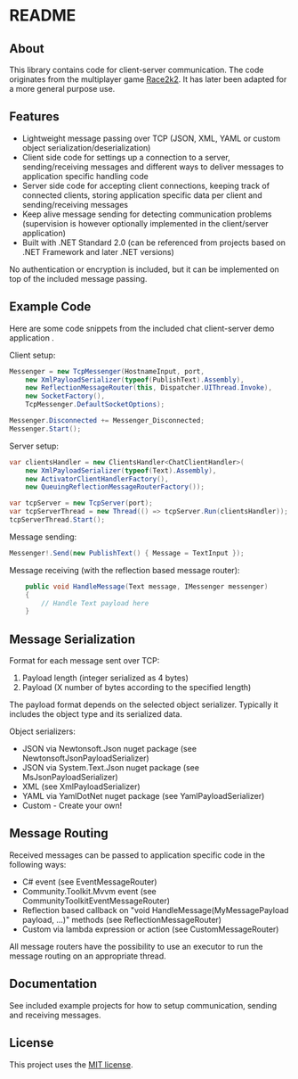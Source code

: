 # README

## About

This library contains code for client-server communication. The code originates from the multiplayer game [Race2k2](https://drive.google.com/drive/folders/1xs8oNkufM9pY0HBzyRL5-QLYBrGgvlLj). It has later been adapted for a more general purpose use.

## Features

* Lightweight message passing over TCP (JSON, XML, YAML or custom object serialization/deserialization)
* Client side code for settings up a connection to a server, sending/receiving messages and different ways to deliver messages to application specific handling code
* Server side code for accepting client connections, keeping track of connected clients, storing application specific data per client and sending/receiving messages
* Keep alive message sending for detecting communication problems (supervision is however optionally implemented in the client/server application)
* Built with .NET Standard 2.0 (can be referenced from projects based on .NET Framework and later .NET versions)

No authentication or encryption is included, but it can be implemented on top of the included message passing.

## Example Code

Here are some code snippets from the included chat client-server demo application .

Client setup:

```csharp
Messenger = new TcpMessenger(HostnameInput, port,
    new XmlPayloadSerializer(typeof(PublishText).Assembly),
    new ReflectionMessageRouter(this, Dispatcher.UIThread.Invoke),
    new SocketFactory(),
    TcpMessenger.DefaultSocketOptions);

Messenger.Disconnected += Messenger_Disconnected;
Messenger.Start();
```

Server setup:

```csharp
var clientsHandler = new ClientsHandler<ChatClientHandler>(
    new XmlPayloadSerializer(typeof(Text).Assembly),
    new ActivatorClientHandlerFactory(),
    new QueuingReflectionMessageRouterFactory());

var tcpServer = new TcpServer(port);
var tcpServerThread = new Thread(() => tcpServer.Run(clientsHandler));
tcpServerThread.Start();
```

Message sending:
```csharp
Messenger!.Send(new PublishText() { Message = TextInput });
```

Message receiving (with the reflection based message router):
```csharp
    public void HandleMessage(Text message, IMessenger messenger)
    {
        // Handle Text payload here
    }
```

## Message Serialization

Format for each message sent over TCP:
1. Payload length (integer serialized as 4 bytes)
2. Payload (X number of bytes according to the specified length)

The payload format depends on the selected object serializer. Typically it includes the object type and its serialized data.

Object serializers:

* JSON via Newtonsoft.Json nuget package (see NewtonsoftJsonPayloadSerializer)
* JSON via System.Text.Json nuget package (see MsJsonPayloadSerializer)
* XML (see XmlPayloadSerializer)
* YAML via YamlDotNet nuget package (see YamlPayloadSerializer)
* Custom - Create your own!

## Message Routing

Received messages can be passed to application specific code in the following ways:

* C# event (see EventMessageRouter)
* Community.Toolkit.Mvvm event (see CommunityToolkitEventMessageRouter)
* Reflection based callback on "void HandleMessage(MyMessagePayload payload, ...)" methods (see ReflectionMessageRouter)
* Custom via lambda expression or action (see CustomMessageRouter)

All message routers have the possibility to use an executor to run the message routing on an appropriate thread.

## Documentation

See included example projects for how to setup communication, sending and receiving messages.

## License

This project uses the [MIT license](LICENSE.txt).
